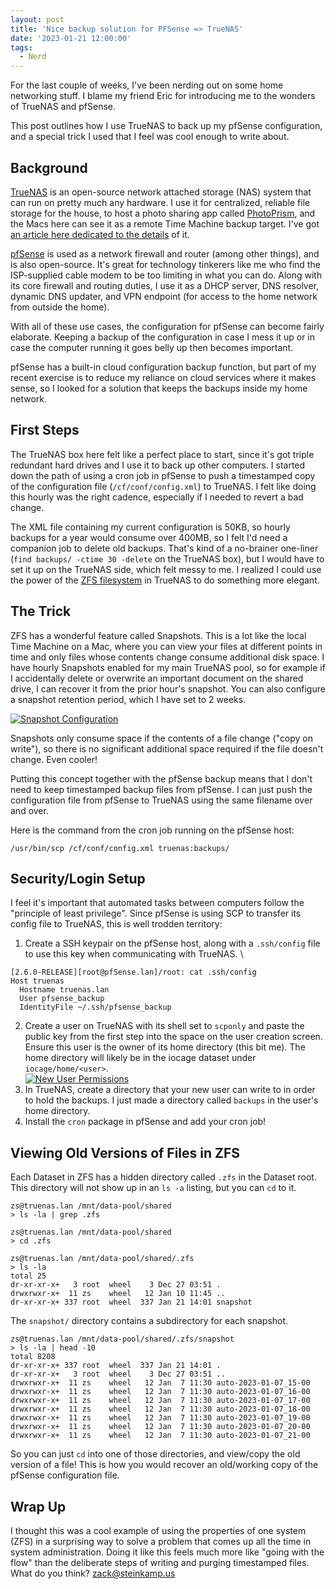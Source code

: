 ```yaml
---
layout: post
title: 'Nice backup solution for PFSense => TrueNAS'
date: '2023-01-21 12:00:00'
tags:
  - Nerd
---
```


For the last couple of weeks, I've been nerding out on some home networking stuff. I blame my friend Eric for introducing me to the wonders of TrueNAS and pfSense.

This post outlines how I use TrueNAS to back up my pfSense configuration, and a special trick I used that I feel was cool enough to write about.

## Background

[TrueNAS](https://www.truenas.com/) is an open-source network attached storage (NAS) system that can run on pretty much any hardware. I use it for centralized, reliable file storage for the house, to host a photo sharing app called [PhotoPrism](https://photoprism.app/), and the Macs here can see it as a remote Time Machine backup target. I've got [an article here dedicated to the details](/posts/2023-01-21_truenas-for-awesome-home-storage-media-and-backups) of it.

[pfSense](https://www.pfsense.org/) is used as a network firewall and router (among other things), and is also open-source. It's great for technology tinkerers like me who find the ISP-supplied cable modem to be too limiting in what you can do. Along with its core firewall and routing duties, I use it as a DHCP server, DNS resolver, dynamic DNS updater, and VPN endpoint (for access to the home network from outside the home).

With all of these use cases, the configuration for pfSense can become fairly elaborate. Keeping a backup of the configuration in case I mess it up or in case the computer running it goes belly up then becomes important.

pfSense has a built-in cloud configuration backup function, but part of my recent exercise is to reduce my reliance on cloud services where it makes sense, so I looked for a solution that keeps the backups inside my home network.

## First Steps

The TrueNAS box here felt like a perfect place to start, since it's got triple redundant hard drives and I use it to back up other computers. I started down the path of using a cron job in pfSense to push a timestamped copy of the configuration file (`/cf/conf/config.xml`) to TrueNAS. I felt like doing this hourly was the right cadence, especially if I needed to revert a bad change.

The XML file containing my current configuration is 50KB, so hourly backups for a year would consume over 400MB, so I felt I'd need a companion job to delete old backups. That's kind of a no-brainer one-liner (`find backups/ -ctime 30 -delete` on the TrueNAS box), but I would have to set it up on the TrueNAS side, which felt messy to me. I realized I could use the power of the [ZFS filesystem](https://en.wikipedia.org/wiki/ZFS) in TrueNAS to do something more elegant.

## The Trick

ZFS has a wonderful feature called Snapshots. This is a lot like the local Time Machine on a Mac, where you can view your files at different points in time and only files whose contents change consume additional disk space. I have hourly Snapshots enabled for my main TrueNAS pool, so for example if I accidentally delete or overwrite an important document on the shared drive, I can recover it from the prior hour's snapshot. You can also configure a snapshot retention period, which I have set to 2 weeks.

[![Snapshot Configuration](/images/pfsense_bk/snapshot_config.png)](/images/pfsense_bk/snapshot_config.png)

Snapshots only consume space if the contents of a file change ("copy on write"), so there is no significant additional space required if the file doesn't change. Even cooler!

Putting this concept together with the pfSense backup means that I don't need to keep timestamped backup files from pfSense. I can just push the configuration file from pfSense to TrueNAS using the same filename over and over.

Here is the command from the cron job running on the pfSense host:

```
/usr/bin/scp /cf/conf/config.xml truenas:backups/
```

## Security/Login Setup

I feel it's important that automated tasks between computers follow the "principle of least privilege". Since pfSense is using SCP to transfer its config file to TrueNAS, this is well trodden territory:

1. Create a SSH keypair on the pfSense host, along with a `.ssh/config` file to use this key when communicating with TrueNAS. \

```
[2.6.0-RELEASE][root@pfSense.lan]/root: cat .ssh/config
Host truenas
  Hostname truenas.lan
  User pfsense_backup
  IdentityFile ~/.ssh/pfsense_backup
```

2. Create a user on TrueNAS with its shell set to `scponly` and paste the public key from the first step into the space on the user creation screen. Ensure this user is the owner of its home directory (this bit me). The home directory will likely be in the iocage dataset under `iocage/home/<user>`. \
   [![New User Permissions](/images/pfsense_bk/pfsense_user.png)](/images/pfsense_bk/pfsense_user.png)
3. In TrueNAS, create a directory that your new user can write to in order to hold the backups. I just made a directory called `backups` in the user's home directory.
4. Install the `cron` package in pfSense and add your cron job!

## Viewing Old Versions of Files in ZFS

Each Dataset in ZFS has a hidden directory called `.zfs` in the Dataset root. This directory will not show up in an `ls -a` listing, but you can `cd` to it.

```
zs@truenas.lan /mnt/data-pool/shared
> ls -la | grep .zfs

zs@truenas.lan /mnt/data-pool/shared
> cd .zfs

zs@truenas.lan /mnt/data-pool/shared/.zfs
> ls -la
total 25
dr-xr-xr-x+   3 root  wheel    3 Dec 27 03:51 .
drwxrwxr-x+  11 zs    wheel   12 Jan 10 11:45 ..
dr-xr-xr-x+ 337 root  wheel  337 Jan 21 14:01 snapshot
```

The `snapshot/` directory contains a subdirectory for each snapshot.

```
zs@truenas.lan /mnt/data-pool/shared/.zfs/snapshot
> ls -la | head -10
total 8208
dr-xr-xr-x+ 337 root  wheel  337 Jan 21 14:01 .
dr-xr-xr-x+   3 root  wheel    3 Dec 27 03:51 ..
drwxrwxr-x+  11 zs    wheel   12 Jan  7 11:30 auto-2023-01-07_15-00
drwxrwxr-x+  11 zs    wheel   12 Jan  7 11:30 auto-2023-01-07_16-00
drwxrwxr-x+  11 zs    wheel   12 Jan  7 11:30 auto-2023-01-07_17-00
drwxrwxr-x+  11 zs    wheel   12 Jan  7 11:30 auto-2023-01-07_18-00
drwxrwxr-x+  11 zs    wheel   12 Jan  7 11:30 auto-2023-01-07_19-00
drwxrwxr-x+  11 zs    wheel   12 Jan  7 11:30 auto-2023-01-07_20-00
drwxrwxr-x+  11 zs    wheel   12 Jan  7 11:30 auto-2023-01-07_21-00
```

So you can just `cd` into one of those directories, and view/copy the old version of a file! This is how you would recover an old/working copy of the pfSense configuration file.

## Wrap Up

I thought this was a cool example of using the properties of one system (ZFS) in a surprising way to solve a problem that comes up all the time in system administration. Doing it like this feels much more like "going with the flow" than the deliberate steps of writing and purging timestamped files. What do you think? zack@steinkamp.us

